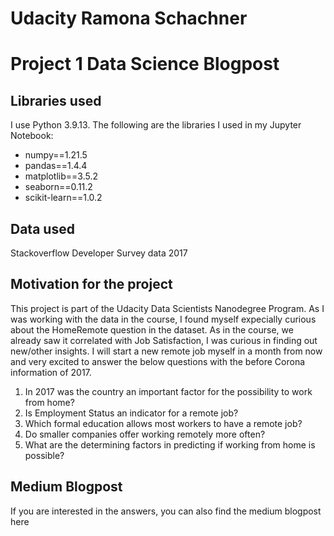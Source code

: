 # Udacity Ramona Schachner
# Project 1 Data Science Blogpost
## Libraries used
I use Python 3.9.13. The following are the libraries I used in my Jupyter Notebook:

- numpy==1.21.5
- pandas==1.4.4
- matplotlib==3.5.2
- seaborn==0.11.2
- scikit-learn==1.0.2


## Data used
Stackoverflow Developer Survey data 2017
## Motivation for the project
This project is part of the Udacity Data Scientists Nanodegree Program. As I was working with the data in the course, I found myself expecially curious about the HomeRemote question in the dataset. As in the course, we already saw it correlated with Job Satisfaction, I was curious in finding out new/other insights. 
I will start a new remote job myself in a month from now and very excited to answer the below questions with the before Corona information of 2017. 

1) In 2017 was the country an important factor for the possibility to work from home?
2) Is Employment Status an indicator for a remote job?
3) Which formal education allows most workers to have a remote job?
4) Do smaller companies offer working remotely more often?
5) What are the determining factors in predicting if working from home is possible?

## Medium Blogpost
If you are interested in the answers, you can also find the medium blogpost here 


